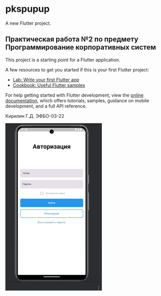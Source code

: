 # pkspupup

A new Flutter project.

## Практическая работа №2 по предмету Программирование корпоративных систем

This project is a starting point for a Flutter application.

A few resources to get you started if this is your first Flutter project:

- [Lab: Write your first Flutter app](https://docs.flutter.dev/get-started/codelab)
- [Cookbook: Useful Flutter samples](https://docs.flutter.dev/cookbook)

For help getting started with Flutter development, view the
[online documentation](https://docs.flutter.dev/), which offers tutorials,
samples, guidance on mobile development, and a full API reference.

Кирилин Г.Д. ЭФБО-03-22

![img.png](img.png)
